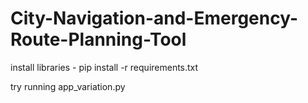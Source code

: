 # City-Navigation-and-Emergency-Route-Planning-Tool

install libraries - pip install -r requirements.txt

try running app_variation.py
